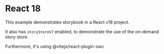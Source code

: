 # React 18

This example demonstrates storybook in a React v18 project.

It also has `storyStoreV7` enabled, to demonstrate the use of the on-demand story store.

Furthermore, it's using @vitejs/react-plugin-swc
